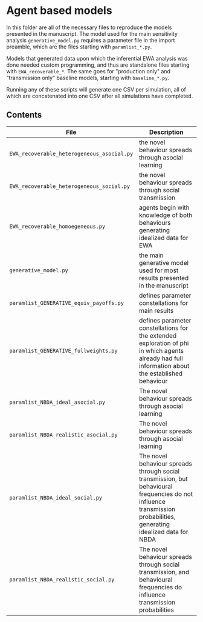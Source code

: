 # Agent based models

In this folder are all of the necessary files to reproduce the models presented in the manuscript. The model used for the main sensitivity analysis ```generative_model.py``` requires a parameter file in the import preamble, which are the files starting with ```paramlist_*.py```.

Models that generated data upon which the inferential EWA analysis was done needed custom programming, and thus are standalone files starting with ```EWA_recoverable_*```. The same goes for "production only" and "transmission only" baseline models, starting with ```baseline_*.py```.

Running any of these scripts will generate one CSV per simulation, all of which are concatenated into one CSV after all simulations have completed.

## Contents
File  | Description
------------- | -------------
```EWA_recoverable_heterogeneous_asocial.py``` | the novel behaviour spreads through asocial learning
```EWA_recoverable_heterogeneous_social.py``` | the novel behaviour spreads through social transmission
```EWA_recoverable_homoegeneous.py``` | agents begin with knowledge of both behaviours generating idealized data for EWA
```generative_model.py``` | the main generative model used for most results presented in the manuscript
```paramlist_GENERATIVE_equiv_payoffs.py``` | defines parameter constellations for main results
```paramlist_GENERATIVE_fullweights.py``` | defines parameter constellations for the extended exploration of phi in which agents already had full information about the established behaviour
```paramlist_NBDA_ideal_asocial.py``` | The novel behaviour spreads through asocial learning
```paramlist_NBDA_realistic_asocial.py``` | The novel behaviour spreads through asocial learning
```paramlist_NBDA_ideal_social.py``` | The novel behaviour spreads through social transmission, but behavioural frequencies do not influence transmission probabilities, generating idealized data for NBDA
```paramlist_NBDA_realistic_social.py``` | The novel behaviour spreads through social transmission, and behavioural frequencies do influence transmission probabilities
